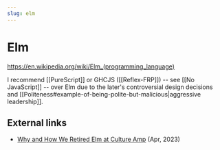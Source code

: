 ```yaml
---
slug: elm
---
```


# Elm

https://en.wikipedia.org/wiki/Elm_(programming_language)

I recommend [[PureScript]] or GHCJS ([[Reflex-FRP]]) -- see [[No JavaScript]] -- over Elm due to the later's controversial design decisions and [[Politeness#example-of-being-polite-but-malicious|aggressive leadership]].

## External links

- [Why and How We Retired Elm at Culture Amp](https://news.ycombinator.com/item?id=35495910) (Apr, 2023)
